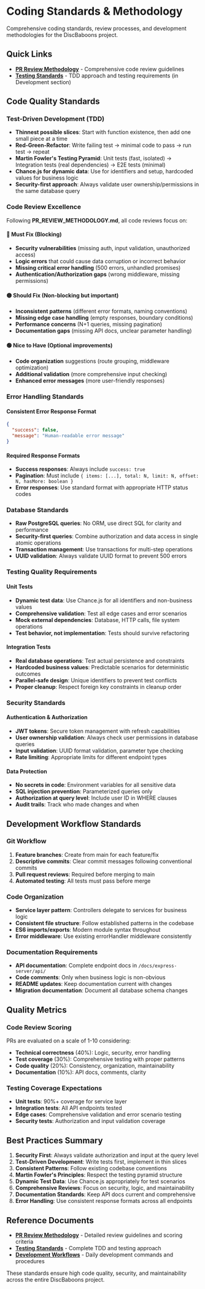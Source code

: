 # Coding Standards & Methodology

Comprehensive coding standards, review processes, and development methodologies for the DiscBaboons project.

## Quick Links

- **[PR Review Methodology](./PR_REVIEW_METHODOLOGY.md)** - Comprehensive code review guidelines
- **[Testing Standards](../development/testing-standards.md)** - TDD approach and testing requirements (in Development section)

## Code Quality Standards

### Test-Driven Development (TDD)
- **Thinnest possible slices**: Start with function existence, then add one small piece at a time
- **Red-Green-Refactor**: Write failing test → minimal code to pass → run test → repeat
- **Martin Fowler's Testing Pyramid**: Unit tests (fast, isolated) → Integration tests (real dependencies) → E2E tests (minimal)
- **Chance.js for dynamic data**: Use for identifiers and setup, hardcoded values for business logic
- **Security-first approach**: Always validate user ownership/permissions in the same database query

### Code Review Excellence
Following **PR_REVIEW_METHODOLOGY.md**, all code reviews focus on:

#### 🔴 Must Fix (Blocking)
- **Security vulnerabilities** (missing auth, input validation, unauthorized access)
- **Logic errors** that could cause data corruption or incorrect behavior
- **Missing critical error handling** (500 errors, unhandled promises)
- **Authentication/Authorization gaps** (wrong middleware, missing permissions)

#### 🟡 Should Fix (Non-blocking but important)
- **Inconsistent patterns** (different error formats, naming conventions)
- **Missing edge case handling** (empty responses, boundary conditions)
- **Performance concerns** (N+1 queries, missing pagination)
- **Documentation gaps** (missing API docs, unclear parameter handling)

#### 🟢 Nice to Have (Optional improvements)
- **Code organization** suggestions (route grouping, middleware optimization)
- **Additional validation** (more comprehensive input checking)
- **Enhanced error messages** (more user-friendly responses)

### Error Handling Standards

#### Consistent Error Response Format
```json
{
  "success": false,
  "message": "Human-readable error message"
}
```

#### Required Response Formats
- **Success responses**: Always include `success: true`
- **Pagination**: Must include `{ items: [...], total: N, limit: N, offset: N, hasMore: boolean }`
- **Error responses**: Use standard format with appropriate HTTP status codes

### Database Standards
- **Raw PostgreSQL queries**: No ORM, use direct SQL for clarity and performance
- **Security-first queries**: Combine authorization and data access in single atomic operations
- **Transaction management**: Use transactions for multi-step operations
- **UUID validation**: Always validate UUID format to prevent 500 errors

### Testing Quality Requirements

#### Unit Tests
- **Dynamic test data**: Use Chance.js for all identifiers and non-business values
- **Comprehensive validation**: Test all edge cases and error scenarios
- **Mock external dependencies**: Database, HTTP calls, file system operations
- **Test behavior, not implementation**: Tests should survive refactoring

#### Integration Tests
- **Real database operations**: Test actual persistence and constraints
- **Hardcoded business values**: Predictable scenarios for deterministic outcomes
- **Parallel-safe design**: Unique identifiers to prevent test conflicts
- **Proper cleanup**: Respect foreign key constraints in cleanup order

### Security Standards

#### Authentication & Authorization
- **JWT tokens**: Secure token management with refresh capabilities
- **User ownership validation**: Always check user permissions in database queries
- **Input validation**: UUID format validation, parameter type checking
- **Rate limiting**: Appropriate limits for different endpoint types

#### Data Protection
- **No secrets in code**: Environment variables for all sensitive data
- **SQL injection prevention**: Parameterized queries only
- **Authorization at query level**: Include user ID in WHERE clauses
- **Audit trails**: Track who made changes and when

## Development Workflow Standards

### Git Workflow
1. **Feature branches**: Create from main for each feature/fix
2. **Descriptive commits**: Clear commit messages following conventional commits
3. **Pull request reviews**: Required before merging to main
4. **Automated testing**: All tests must pass before merge

### Code Organization
- **Service layer pattern**: Controllers delegate to services for business logic
- **Consistent file structure**: Follow established patterns in the codebase
- **ES6 imports/exports**: Modern module syntax throughout
- **Error middleware**: Use existing errorHandler middleware consistently

### Documentation Requirements
- **API documentation**: Complete endpoint docs in `/docs/express-server/api/`
- **Code comments**: Only when business logic is non-obvious
- **README updates**: Keep documentation current with changes
- **Migration documentation**: Document all database schema changes

## Quality Metrics

### Code Review Scoring
PRs are evaluated on a scale of 1-10 considering:
- **Technical correctness** (40%): Logic, security, error handling
- **Test coverage** (30%): Comprehensive testing with proper patterns
- **Code quality** (20%): Consistency, organization, maintainability  
- **Documentation** (10%): API docs, comments, clarity

### Testing Coverage Expectations
- **Unit tests**: 90%+ coverage for service layer
- **Integration tests**: All API endpoints tested
- **Edge cases**: Comprehensive validation and error scenario testing
- **Security tests**: Authorization and input validation coverage

## Best Practices Summary

1. **Security First**: Always validate authorization and input at the query level
2. **Test-Driven Development**: Write tests first, implement in thin slices
3. **Consistent Patterns**: Follow existing codebase conventions
4. **Martin Fowler's Principles**: Respect the testing pyramid structure
5. **Dynamic Test Data**: Use Chance.js appropriately for test scenarios
6. **Comprehensive Reviews**: Focus on security, logic, and maintainability
7. **Documentation Standards**: Keep API docs current and comprehensive
8. **Error Handling**: Use consistent response formats across all endpoints

## Reference Documents

- **[PR Review Methodology](./PR_REVIEW_METHODOLOGY.md)** - Detailed review guidelines and scoring criteria
- **[Testing Standards](../development/testing-standards.md)** - Complete TDD and testing approach
- **[Development Workflows](../development/workflows.md)** - Daily development commands and procedures

These standards ensure high code quality, security, and maintainability across the entire DiscBaboons project.